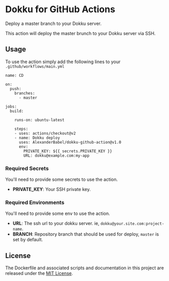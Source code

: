# Dokku for GitHub Actions

Deploy a master branch to your Dokku server.

This action will deploy the master brunch to your Dokku server via SSH.

## Usage

To use the action simply add the following lines to your `.github/workflows/main.yml`

```
name: CD

on:
  push:
    branches:
      - master

jobs:
  build:

    runs-on: ubuntu-latest

    steps:
    - uses: actions/checkout@v2
    - name: Dokku deploy
      uses: AlexanderBabel/dokku-github-action@v1.0
      env:
        PRIVATE_KEY: ${{ secrets.PRIVATE_KEY }}
        URL: dokku@example.com:my-app
```

### Required Secrets

You'll need to provide some secrets to use the action.

- **PRIVATE_KEY**: Your SSH private key.

### Required Environments

You'll need to provide some env to use the action.

- **URL**: The ssh url to your dokku server. ie, `dokku@your.site.com:project-name`.
- **BRANCH**: Repository branch that should be used for deploy, `master` is set by default.

## License

The Dockerfile and associated scripts and documentation in this project are released under the [MIT License](LICENSE).
